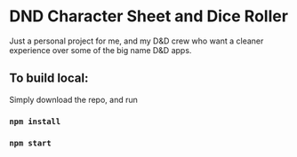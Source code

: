 # DND Character Sheet and Dice Roller
Just a personal project for me, and my D&D crew who want a cleaner experience over some of the big name D&D apps.

## To build local:

Simply download the repo, and run

### `npm install`

### `npm start`